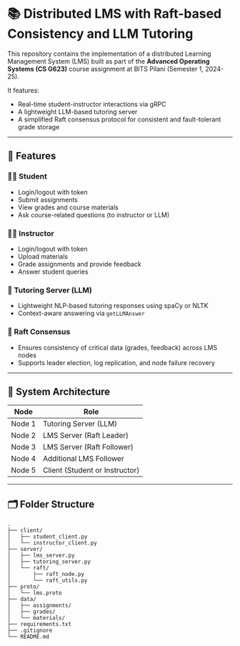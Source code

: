 # 📚 Distributed LMS with Raft-based Consistency and LLM Tutoring

This repository contains the implementation of a distributed Learning Management System (LMS) built as part of the **Advanced Operating Systems (CS G623)** course assignment at BITS Pilani (Semester 1, 2024-25).

It features:
- Real-time student-instructor interactions via gRPC
- A lightweight LLM-based tutoring server
- A simplified Raft consensus protocol for consistent and fault-tolerant grade storage

---

## 🚀 Features

### 👨‍🎓 Student
- Login/logout with token
- Submit assignments
- View grades and course materials
- Ask course-related questions (to instructor or LLM)

### 👩‍🏫 Instructor
- Login/logout with token
- Upload materials
- Grade assignments and provide feedback
- Answer student queries

### 🤖 Tutoring Server (LLM)
- Lightweight NLP-based tutoring responses using spaCy or NLTK
- Context-aware answering via `getLLMAnswer`

### 🔁 Raft Consensus
- Ensures consistency of critical data (grades, feedback) across LMS nodes
- Supports leader election, log replication, and node failure recovery

---

## 🧩 System Architecture

| Node | Role |
|------|------|
| Node 1 | Tutoring Server (LLM) |
| Node 2 | LMS Server (Raft Leader) |
| Node 3 | LMS Server (Raft Follower) |
| Node 4 | Additional LMS Follower |
| Node 5 | Client (Student or Instructor) |

---

## 🗂️ Folder Structure

```text
.
├── client/
│   ├── student_client.py
│   └── instructor_client.py
├── server/
│   ├── lms_server.py
│   ├── tutoring_server.py
│   └── raft/
│       ├── raft_node.py
│       └── raft_utils.py
├── proto/
│   └── lms.proto
├── data/
│   ├── assignments/
│   ├── grades/
│   └── materials/
├── requirements.txt
├── .gitignore
└── README.md


